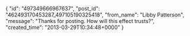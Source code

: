  {
   "id": "497349666967637",
   "post_id": "462493170453287_497105190325418",
   "from_name": "Libby Patterson",
   "message": "Thanks for posting. How will this effect trusts?",
   "created_time": "2013-03-29T10:34:48+0000"
 }
